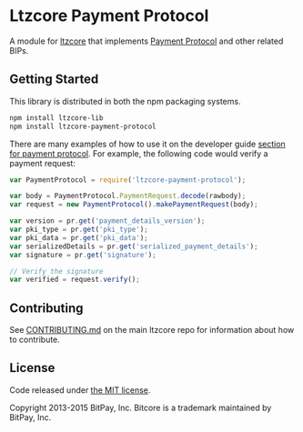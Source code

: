 Ltzcore Payment Protocol
=======

A module for [ltzcore](https://github.com/LitecoinZ-Community/ltzcore) that implements [Payment Protocol](https://github.com/bitcoin/bips/blob/master/bip-0070.mediawiki) and other related BIPs.

## Getting Started

This library is distributed in both the npm  packaging systems.

```sh
npm install ltzcore-lib
npm install ltzcore-payment-protocol
```


There are many examples of how to use it on the developer guide [section for payment protocol](https://bitcore.io/api/paypro). For example, the following code would verify a payment request:

```javascript
var PaymentProtocol = require('ltzcore-payment-protocol');

var body = PaymentProtocol.PaymentRequest.decode(rawbody);
var request = new PaymentProtocol().makePaymentRequest(body);

var version = pr.get('payment_details_version');
var pki_type = pr.get('pki_type');
var pki_data = pr.get('pki_data');
var serializedDetails = pr.get('serialized_payment_details');
var signature = pr.get('signature');

// Verify the signature
var verified = request.verify();
```

## Contributing

See [CONTRIBUTING.md](https://github.com/LitecoinZ-Community/ltzcore/blob/master/CONTRIBUTING.md) on the main ltzcore repo for information about how to contribute.

## License

Code released under [the MIT license](https://github.com/LitecoinZ-Community/ltzcore/blob/master/LICENSE).

Copyright 2013-2015 BitPay, Inc. Bitcore is a trademark maintained by BitPay, Inc.
